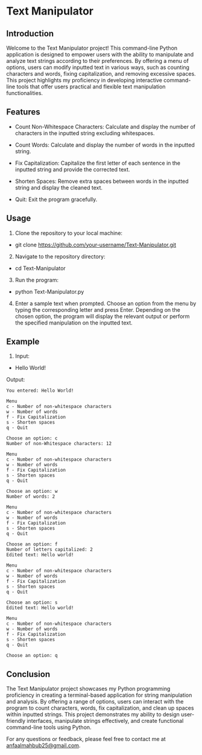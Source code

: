 # Text Manipulator

## Introduction
Welcome to the Text Manipulator project! This command-line Python application is designed to empower users with the ability to manipulate and analyze text strings according to their preferences. By offering a menu of options, users can modify inputted text in various ways, such as counting characters and words, fixing capitalization, and removing excessive spaces. This project highlights my proficiency in developing interactive command-line tools that offer users practical and flexible text manipulation functionalities.


## Features
- Count Non-Whitespace Characters: Calculate and display the number of characters in the inputted string excluding whitespaces.

- Count Words: Calculate and display the number of words in the inputted string.

- Fix Capitalization: Capitalize the first letter of each sentence in the inputted string and provide the corrected text.

- Shorten Spaces: Remove extra spaces between words in the inputted string and display the cleaned text.

- Quit: Exit the program gracefully.

## Usage
1. Clone the repository to your local machine:
- git clone https://github.com/your-username/Text-Manipulator.git

  
2. Navigate to the repository directory:
- cd Text-Manipulator


3. Run the program:
- python Text-Manipulator.py


4. Enter a sample text when prompted.
Choose an option from the menu by typing the corresponding letter and press Enter.
Depending on the chosen option, the program will display the relevant output or perform the specified manipulation on the inputted text.

## Example
1. Input:
- Hello World!


Output:
```
You entered: Hello World!

Menu
c - Number of non-whitespace characters
w - Number of words
f - Fix Capitalization
s - Shorten spaces
q - Quit

Choose an option: c
Number of non-Whitespace characters: 12

Menu
c - Number of non-whitespace characters
w - Number of words
f - Fix Capitalization
s - Shorten spaces
q - Quit

Choose an option: w
Number of words: 2

Menu
c - Number of non-whitespace characters
w - Number of words
f - Fix Capitalization
s - Shorten spaces
q - Quit

Choose an option: f
Number of letters capitalized: 2
Edited text: Hello world!

Menu
c - Number of non-whitespace characters
w - Number of words
f - Fix Capitalization
s - Shorten spaces
q - Quit

Choose an option: s
Edited text: Hello world!

Menu
c - Number of non-whitespace characters
w - Number of words
f - Fix Capitalization
s - Shorten spaces
q - Quit

Choose an option: q
```



## Conclusion
The Text Manipulator project showcases my Python programming proficiency in creating a terminal-based application for string manipulation and analysis. By offering a range of options, users can interact with the program to count characters, words, fix capitalization, and clean up spaces within inputted strings. This project demonstrates my ability to design user-friendly interfaces, manipulate strings effectively, and create functional command-line tools using Python.

For any questions or feedback, please feel free to contact me at [anfaalmahbub25@gmail.com](mailto:anfaalmahbub25@gmail.com).

